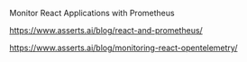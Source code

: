 Monitor React Applications with Prometheus

https://www.asserts.ai/blog/react-and-prometheus/

https://www.asserts.ai/blog/monitoring-react-opentelemetry/
